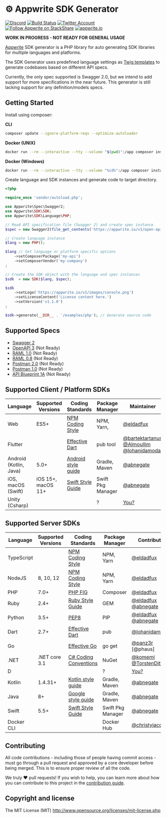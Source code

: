 # ⚙️ Appwrite SDK Generator

[![Discord](https://img.shields.io/discord/564160730845151244?label=discord&style=flat-square)](https://appwrite.io/discord)
[![Build Status](https://img.shields.io/travis/com/appwrite/sdk-generator?style=flat-square)](https://travis-ci.com/appwrite/sdk-generator)
[![Twitter Account](https://img.shields.io/twitter/follow/appwrite?color=00acee&label=twitter&style=flat-square)](https://twitter.com/appwrite)
[![Follow Appwrite on StackShare](https://img.shields.io/badge/follow%20on-stackshare-blue?style=flat-square)](https://stackshare.io/appwrite)
[![appwrite.io](https://img.shields.io/badge/appwrite-.io-f02e65?style=flat-square)](https://appwrite.io)

**WORK IN PROGRESS - NOT READY FOR GENERAL USAGE**

[Appwrite](https://appwrite.io) SDK generator is a PHP library for auto generating SDK libraries for multiple languages and platforms.

The SDK Generator uses predefined language settings as [Twig templates](https://twig.symfony.com/) to generate codebases based on different API specs.

Currently, the only spec supported is Swagger 2.0, but we intend to add support for more specifications in the near future. This generator is still lacking support for any definition/models specs.

## Getting Started

Install using composer:

**CLI**
```bash
composer update --ignore-platform-reqs --optimize-autoloader
```

**Docker (UNIX)**

```bash
docker run --rm --interactive --tty --volume "$(pwd)":/app composer install --ignore-platform-reqs
```

**Docker (Windows)**

```bash
docker run --rm --interactive --tty --volume "%cd%":/app composer install --ignore-platform-reqs
```

Create language and SDK instances and generate code to target directory.

```php
<?php

require_once 'vendor/autoload.php';

use Appwrite\Spec\Swagger2;
use Appwrite\SDK\SDK;
use Appwrite\SDK\Language\PHP;

// Read API specification file (Swagger 2) and create spec instance
$spec = new Swagger2(file_get_contents('https://appwrite.io/v1/open-api-2.json?extension=1'));

// Create language instance
$lang = new PHP();

$lang // Set language or platform specific options
    ->setComposerPackage('my-api')
    ->setComposerVendor('my-company')
;

// Create the SDK object with the language and spec instances
$sdk  = new SDK($lang, $spec);

$sdk
    ->setLogo('https://appwrite.io/v1/images/console.png')
    ->setLicenseContent('License content here.')
    ->setVersion('v1.1.0')
;

$sdk->generate(__DIR__ . '/examples/php'); // Generate source code

```

## Supported Specs

* [Swagger 2](https://github.com/OAI/OpenAPI-Specification/blob/master/versions/2.0.md)
* [OpenAPI 3](https://github.com/OAI/OpenAPI-Specification/blob/master/versions/3.0.2.md) (Not Ready)
* [RAML 1.0](https://raml.org/) (Not Ready)
* [RAML 0.8](https://raml.org/) (Not Ready)
* [Postman 2.0](https://schema.getpostman.com/json/collection/v2.0.0/docs/index.html) (Not Ready)
* [Postman 1.0](https://schema.getpostman.com/json/collection/v1.0.0/docs/index.html) (Not Ready)
* [API Blueprint 1A](https://github.com/apiaryio/api-blueprint/blob/master/API%20Blueprint%20Specification.md) (Not Ready)

## Supported Client / Platform SDKs

| Language               | Supported Versions  |  Coding Standards      |  Package Manager   |   Maintainer   |
|------------------------|---------------------|------------------------|--------------------|----------------|
| Web                    | ES5+                | [NPM Coding Style]     | NPM, Yarn,         | [@eldadfux]    |
| Flutter                |                     | [Effective Dart]       | pub tool           | [@bartektartanus] [@Almoullim] [@lohanidamodar]   |
| Android (Kotlin, Java) | 5.0+                | [Android style guide]  | Gradle, Maven      | [@abnegate]    |
| iOS, macOS (Swift)     | iOS 15+, macOS 11+  | [Swift Style Guide]    | Swift Pkg Manager  | [@abnegate]    |
| Unity (Csharp)         |                     |                        | ?                  | [You?](https://github.com/appwrite/sdk-generator/issues/20) |

## Supported Server SDKs

| Language   | Supported Versions  |  Coding Standards      |  Package Manager   | Contributors   |
|------------|---------------------|------------------------|--------------------|----------------|
| TypeScript |                     | [NPM Coding Style]     | NPM, Yarn          | [@eldadfux]    |
| NodeJS     | 8, 10, 12           | [NPM Coding Style]     | NPM, Yarn          | [@eldadfux]    |
| PHP        | 7.0+                | [PHP FIG]              | Composer           | [@eldadfux]    |
| Ruby       | 2.4+                | [Ruby Style Guide]     | GEM                | [@eldadfux] [@abnegate] |
| Python     | 3.5+                | [PEP8]                 | PIP                | [@eldadfux] [@abnegate] |
| Dart       | 2.7+                | [Effective Dart]       | pub                | [@lohanidamodar] |
| Go         |                     | [Effective Go]         | go get             | [@panz3r] [@phaus]      |
| .NET       | .NET core 3.1       | [C# Coding Conventions]| NuGet              | [@komemi] [@TorstenDittmann]     |
| D          |                     |                        | ?                  | [You?](https://github.com/appwrite/sdk-generator/issues/20) |
| Kotlin     | 1.4.31+             | [Kotlin style guide]   | Gradle, Maven      | [@abnegate]    |
| Java       | 8+                  | [Google style guide]   | Gradle, Maven      | [@abnegate]    |
| Swift      | 5.5+                | [Swift Style Guide]    | Swift Pkg Manager  | [@abnegate]    |
| Docker CLI |                     |                        | Docker Hub         | [@christyjacob4]  |

[@Almoullim]:           https://github.com/Almoullim
[@eldadfux]:            https://github.com/eldadfux
[@panz3r]:              https://github.com/panz3r
[@armino-dev]:          https://github.com/armino-dev
[@bartektartanus]:      https://github.com/bartektartanus
[@komemi]:              https://github.com/komemi
[@TorstenDittmann]:     https://github.com/TorstenDittmann
[@lohanidamodar]:       https://github.com/lohanidamodar
[@christyjacob4]:       https://github.com/christyjacob4
[@abnegate]:            https://github.com/abnegate

[PHP FIG]:              https://www.php-fig.org/
[NPM Coding Style]:     https://docs.npmjs.com/misc/coding-style
[NPM Coding Style]:     https://docs.npmjs.com/misc/coding-style
[Ruby Style Guide]:     https://github.com/rubocop-hq/ruby-style-guide
[PEP8]:                 https://www.python.org/dev/peps/pep-0008/
[Effective Dart]:       https://dart.dev/guides/language/effective-dart/style
[Effective Go]:         https://golang.org/doc/effective_go.html
[Swift Style Guide]:    https://google.github.io/swift/
[C# Coding Conventions]:https://docs.microsoft.com/en-us/dotnet/csharp/programming-guide/inside-a-program/coding-conventions
[Kotlin style guide]:   https://kotlinlang.org/docs/coding-conventions.html#apply-the-style-guide
[Android style guide]:  https://developer.android.com/kotlin/style-guide
[Google style guide]:   https://google.github.io/styleguide/javaguide.html

## Contributing

All code contributions - including those of people having commit access - must go through a pull request and approved by a core developer before being merged. This is to ensure proper review of all the code.

We truly ❤️ pull requests! If you wish to help, you can learn more about how you can contribute to this project in the [contribution guide](CONTRIBUTING.md).

## Copyright and license

The MIT License (MIT) http://www.opensource.org/licenses/mit-license.php
